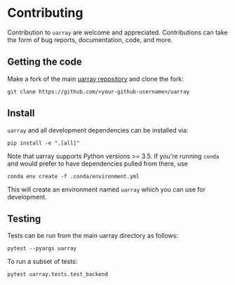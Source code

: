 # Contributing

Contribution to `uarray` are welcome and appreciated. Contributions can take the form of bug reports, documentation, code, and more.

## Getting the code

Make a fork of the main [uarray repository](https://github.com/Quansight-Labs/uarray) and clone the fork:

```
git clone https://github.com/<your-github-username>/uarray
```

## Install

`uarray` and all development dependencies can be installed via:

```
pip install -e ".[all]"
```

Note that uarray supports Python versions >= 3.5. If you're running `conda` and would prefer to have dependencies
pulled from there, use

```
conda env create -f .conda/environment.yml
```

This will create an environment named `uarray` which you can use for development.

## Testing

Tests can be run from the main uarray directory as follows:

```
pytest --pyargs uarray
```

To run a subset of tests:

```
pytest uarray.tests.test_backend
```
